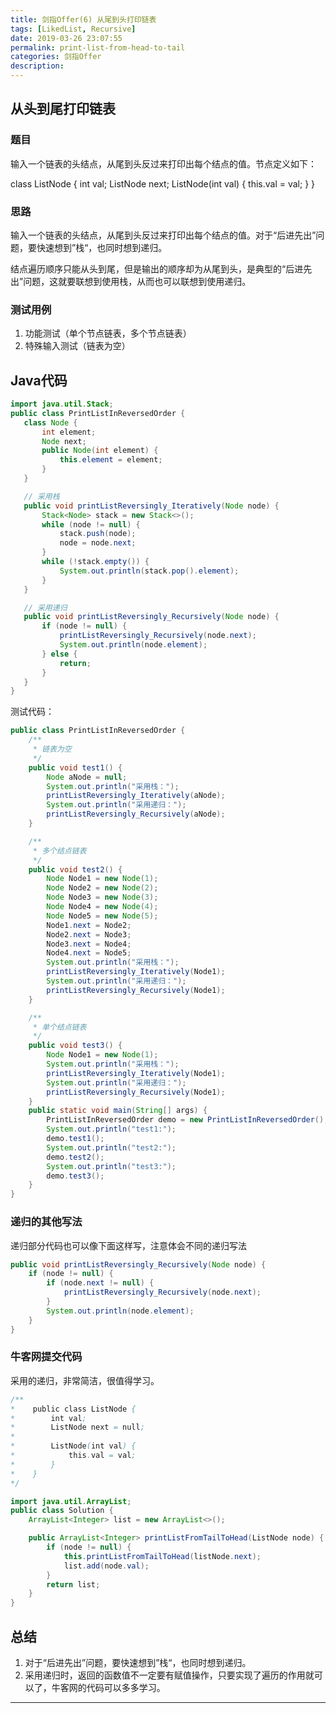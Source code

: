 ```yaml
---
title: 剑指Offer(6) 从尾到头打印链表
tags: [LikedList, Recursive]
date: 2019-03-26 23:07:55
permalink: print-list-from-head-to-tail
categories: 剑指Offer
description:
---
```

<p class="description"></p>


<!-- more -->

## 从头到尾打印链表

###  题目
输入一个链表的头结点，从尾到头反过来打印出每个结点的值。节点定义如下：
  
class ListNode {
    int val;
    ListNode next;
    ListNode(int val) {
        this.val = val;
    }
}


### 思路
输入一个链表的头结点，从尾到头反过来打印出每个结点的值。对于“后进先出”问题，要快速想到”栈“，也同时想到递归。

结点遍历顺序只能从头到尾，但是输出的顺序却为从尾到头，是典型的“后进先出”问题，这就要联想到使用栈，从而也可以联想到使用递归。

###  测试用例

1. 功能测试（单个节点链表，多个节点链表）
2. 特殊输入测试（链表为空）

## Java代码
 
 ```java
import java.util.Stack;
public class PrintListInReversedOrder {
    class Node {
        int element;
        Node next;
        public Node(int element) {
            this.element = element;           
        }
    }

    // 采用栈
    public void printListReversingly_Iteratively(Node node) {
        Stack<Node> stack = new Stack<>();
        while (node != null) {
            stack.push(node);
            node = node.next;
        }
        while (!stack.empty()) {
            System.out.println(stack.pop().element);
        }
    }

    // 采用递归
    public void printListReversingly_Recursively(Node node) {
        if (node != null) {
            printListReversingly_Recursively(node.next);
            System.out.println(node.element);
        } else {
            return;
        }
    }
}
```

测试代码：

```java
public class PrintListInReversedOrder {
    /**
     * 链表为空
     */
    public void test1() {
        Node aNode = null;
        System.out.println("采用栈：");
        printListReversingly_Iteratively(aNode);
        System.out.println("采用递归：");
        printListReversingly_Recursively(aNode);
    }

    /**
     * 多个结点链表
     */
    public void test2() {
        Node Node1 = new Node(1);
        Node Node2 = new Node(2);
        Node Node3 = new Node(3);
        Node Node4 = new Node(4);
        Node Node5 = new Node(5);
        Node1.next = Node2;
        Node2.next = Node3;
        Node3.next = Node4;
        Node4.next = Node5;
        System.out.println("采用栈：");
        printListReversingly_Iteratively(Node1);
        System.out.println("采用递归：");
        printListReversingly_Recursively(Node1);
    }

    /**
     * 单个结点链表
     */
    public void test3() {
        Node Node1 = new Node(1);
        System.out.println("采用栈：");
        printListReversingly_Iteratively(Node1);
        System.out.println("采用递归：");
        printListReversingly_Recursively(Node1);
    }
    public static void main(String[] args) {
        PrintListInReversedOrder demo = new PrintListInReversedOrder();
        System.out.println("test1:");
        demo.test1();
        System.out.println("test2:");
        demo.test2();
        System.out.println("test3:");
        demo.test3();
    }
}
```


### 递归的其他写法
递归部分代码也可以像下面这样写，注意体会不同的递归写法

```java
public void printListReversingly_Recursively(Node node) {
    if (node != null) {
        if (node.next != null) {
            printListReversingly_Recursively(node.next);
        }
        System.out.println(node.element);
    }
}
```

### 牛客网提交代码
采用的递归，非常简洁，很值得学习。

```java
/**
*    public class ListNode {
*        int val;
*        ListNode next = null;
*
*        ListNode(int val) {
*            this.val = val;
*        }
*    }
*/

import java.util.ArrayList;
public class Solution {
    ArrayList<Integer> list = new ArrayList<>();

    public ArrayList<Integer> printListFromTailToHead(ListNode node) {
        if (node != null) {
            this.printListFromTailToHead(listNode.next);
            list.add(node.val);
        }
        return list;
    }
}
```

## 总结
1. 对于“后进先出”问题，要快速想到”栈“，也同时想到递归。
2. 采用递归时，返回的函数值不一定要有赋值操作，只要实现了遍历的作用就可以了，牛客网的代码可以多多学习。

<hr />